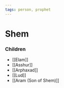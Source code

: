 ```yaml
---
tags: person, prophet
---
```


# Shem
### Children
- [[Elam]]
- [[Asshur]]
- [[Arphaxad]]
- [[Lud]]
- [[Aram (Son of Shem)]]
